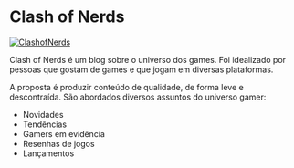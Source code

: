 **Clash of Nerds**
==============
[![ClashofNerds](http://clashofnerds.com/images/logo.png)](http://clashofnerds.com/)

Clash of Nerds é um blog sobre o universo dos games. Foi idealizado por pessoas que gostam de games e que jogam em diversas plataformas.

A proposta é produzir conteúdo de qualidade, de forma leve e descontraída. São abordados diversos assuntos do universo gamer:
 - Novidades
 - Tendências
 - Gamers em evidência
 - Resenhas de jogos
 - Lançamentos
